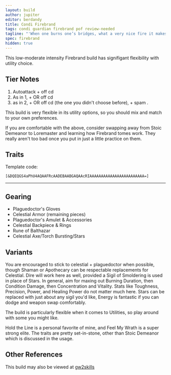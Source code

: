 ```yaml
---
layout: build
author: jupiter
editor: berdandy
title: Condi Firebrand
tags: condi guardian firebrand pof review-needed
tagline: "'When one burns one’s bridges, what a very nice fire it makes.'<br/>-- Dylan Thomas"
spec: firebrand
hidden: true
---
```


This low-moderate intensity Firebrand build has signifigant flexibility with utility choice.

## Tier Notes

1. Autoattack + <span data-aw2-key="2" data-aw2-skill="40624"></span> off cd
2. As in 1, + <span data-aw2-key="3" data-aw2-skill="45402"></span> OR <span data-aw2-key="4" data-aw2-skill="9104"></span> off cd
3. as in 2, + <span data-aw2-key="4" data-aw2-skill="9104"></span> OR <span data-aw2-key="3" data-aw2-skill="45402"></span> off cd (the one you didn't choose before), + spam <span data-aw2-key="7" data-aw2-skill="46148"></span>.

This build is very flexible in its utility options, so you should mix and match to your own preferences.

If you are comfortable with the above, consider swapping away from Stoic Demeanor to Loremaster and learning how Firebrand tomes work. They really aren't too bad once you put in just a little practice on them.

## Traits

Template code:

`[&DQEQGS4aPhU4AQAAFRcAADEBAABGAQAAcRIAAAAAAAAAAAAAAAAAAAAAAAA=]`

---

<div
  data-armory-embed='skills'
  data-armory-ids='9158,46148,9151,9150,30461'
>
</div>
<div
  data-armory-embed='specializations'
  data-armory-ids='16,46,62'
  data-armory-16-traits='577,567,1686'
  data-armory-46-traits='625,610,622'
  data-armory-62-traits='2075,2063,2105'
>
</div>



## Gearing

- Plaguedoctor's Gloves
- Celestial Armor (remaining pieces)
- Plaguedoctor's Amulet & Accessories
- Celestial Backpiece & Rings
- Rune of Balthazar
- Celestial Axe/Torch Bursting/Stars

## Variants

You are encouraged to stick to celestial + plaguedoctor when possible, though Shaman or Apothecary can be respectable replacements for Celestial. Dire will work here as well, provided a Sigil of Smoldering is used in place of Stars. In general, aim for maxing out Burning Duration, then Condition Damage, then Concentration and Vitality. Stats like Toughness, Precision, Power, and Healing Power do not matter much here. Stars can be replaced with just about any sigil you'd like, Energy is fantastic if you can dodge and weapon swap comfortably. 

The build is particularly flexible when it comes to Utilities, so play around with some you might like.

Hold the Line is a personal favorite of mine, and Feel My Wrath is a super strong elite. The traits are pretty set-in-stone, other than Stoic Demeanor which is discussed in the usage.

## Other References

This build may also be viewed at [gw2skills](http://gw2skills.net/editor/?PWgAc+lJwgYVMK2JWyWavKA-zRRYVRTdn5bIkyOjOUA1MJcwA-e)

